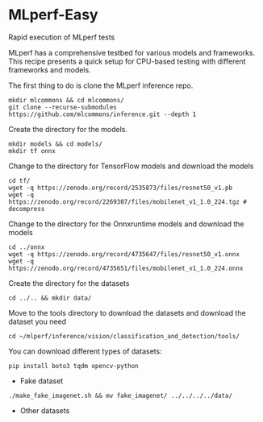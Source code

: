 # MLperf-Easy
Rapid execution of MLperf tests

MLperf has a comprehensive testbed for various models and frameworks. This recipe presents a quick setup for CPU-based testing with different frameworks and models.

The first thing to do is clone the MLperf inference repo.
```
mkdir mlcommons && cd mlcommons/
git clone --recurse-submodules https://github.com/mlcommons/inference.git --depth 1
```

Create the directory for the models.
```
mkdir models && cd models/
mkdir tf onnx
```

Change to the directory for TensorFlow models and download the models
```
cd tf/
wget -q https://zenodo.org/record/2535873/files/resnet50_v1.pb
wget -q https://zenodo.org/record/2269307/files/mobilenet_v1_1.0_224.tgz # decompress
```

Change to the directory for the Onnxruntime models and download the models
```
cd ../onnx
wget -q https://zenodo.org/record/4735647/files/resnet50_v1.onnx
wget -q https://zenodo.org/record/4735651/files/mobilenet_v1_1.0_224.onnx
```

Create the directory for the datasets
```
cd ../.. && mkdir data/
```

Move to the tools directory to download the datasets and download the dataset you need
```
cd ~/mlperf/inference/vision/classification_and_detection/tools/

```

You can download different types of datasets:
```
pip install boto3 tqdm opencv-python
```
- Fake dataset
```
./make_fake_imagenet.sh && mv fake_imagenet/ ../../../../data/
```
- Other datasets
```

```
